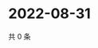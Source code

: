 # 2022-08-31

共 0 条

<!-- BEGIN WEIBO -->
<!-- 最后更新时间 Wed Aug 31 2022 07:00:54 GMT+0800 (China Standard Time) -->

<!-- END WEIBO -->

